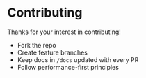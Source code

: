 # Contributing

Thanks for your interest in contributing!

- Fork the repo
- Create feature branches
- Keep docs in `/docs` updated with every PR
- Follow performance-first principles
